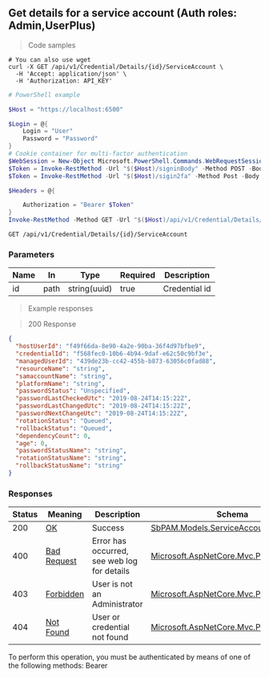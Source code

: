 
## Get details for a service account (Auth roles: Admin,UserPlus)

<a id="opIdGetServiceAccountDetailsAsync"></a>

> Code samples

```shell
# You can also use wget
curl -X GET /api/v1/Credential/Details/{id}/ServiceAccount \
  -H 'Accept: application/json' \
  -H 'Authorization: API_KEY'

```

```powershell
# PowerShell example

$Host = "https://localhost:6500"

$Login = @{
    Login = "User"
    Password = "Password"
}
# Cookie container for multi-factor authentication
$WebSession = New-Object Microsoft.PowerShell.Commands.WebRequestSession
$Token = Invoke-RestMethod -Url "$($Host)/signinBody" -Method POST -Body (ConvertTo-Json $Login) -WebRequestSession $WebSession
$Token = Invoke-RestMethod -Url "$($Host)/sigin2fa" -Method Post -Body $MfaCode -Headers @{Authorization: "Bearer $Token"} -WebRequestSession $WebSession

$Headers = @{

    Authorization = "Bearer $Token"
}
Invoke-RestMethod -Method GET -Url "$($Host)/api/v1/Credential/Details/{id}/ServiceAccount -Headers $Headers
```

`GET /api/v1/Credential/Details/{id}/ServiceAccount`

<h3 id="get-details-for-a-service-account-(auth-roles:-admin,userplus)-parameters">Parameters</h3>

|Name|In|Type|Required|Description|
|---|---|---|---|---|
|id|path|string(uuid)|true|Credential id|

> Example responses

> 200 Response

```json
{
  "hostUserId": "f49f66da-8e90-4a2e-90ba-36f4d97bfbe9",
  "credentialId": "f568fec0-10b6-4b94-9daf-e62c50c9bf3e",
  "managedUserId": "439de23b-cc42-455b-b873-63056c0fad88",
  "resourceName": "string",
  "samaccountName": "string",
  "platformName": "string",
  "passwordStatus": "Unspecified",
  "passwordLastCheckedUtc": "2019-08-24T14:15:22Z",
  "passwordLastChangedUtc": "2019-08-24T14:15:22Z",
  "passwordNextChangeUtc": "2019-08-24T14:15:22Z",
  "rotationStatus": "Queued",
  "rollbackStatus": "Queued",
  "dependencyCount": 0,
  "age": 0,
  "passwordStatusName": "string",
  "rotationStatusName": "string",
  "rollbackStatusName": "string"
}
```

<h3 id="get-details-for-a-service-account-(auth-roles:-admin,userplus)-responses">Responses</h3>

|Status|Meaning|Description|Schema|
|---|---|---|---|
|200|[OK](https://tools.ietf.org/html/rfc7231#section-6.3.1)|Success|[SbPAM.Models.ServiceAccountDetailsView](../Models/sbpam.models.serviceaccountdetailsview.md)|
|400|[Bad Request](https://tools.ietf.org/html/rfc7231#section-6.5.1)|Error has occurred, see web log for details|[Microsoft.AspNetCore.Mvc.ProblemDetails](../Models/microsoft.aspnetcore.mvc.problemdetails.md)|
|403|[Forbidden](https://tools.ietf.org/html/rfc7231#section-6.5.3)|User is not an Administrator|[Microsoft.AspNetCore.Mvc.ProblemDetails](../Models/microsoft.aspnetcore.mvc.problemdetails.md)|
|404|[Not Found](https://tools.ietf.org/html/rfc7231#section-6.5.4)|User or credential not found|[Microsoft.AspNetCore.Mvc.ProblemDetails](../Models/microsoft.aspnetcore.mvc.problemdetails.md)|

<aside class="warning">
To perform this operation, you must be authenticated by means of one of the following methods:
Bearer
</aside>


